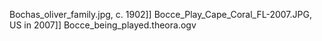 Bochas_oliver_family.jpg, c. 1902]] Bocce_Play_Cape_Coral_FL-2007.JPG, US in 2007]] Bocce_being_played.theora.ogv
